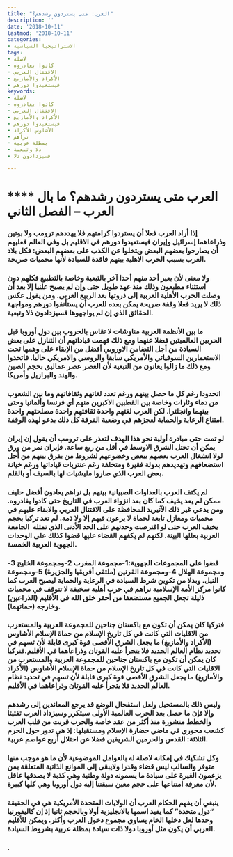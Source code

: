 ```yaml
---
title: "العرب: متى يستردون رشدهم؟"
description: ''
date: '2018-10-11'
lastmod: '2018-10-11'
categories:
- الاستراتيجيا السياسية
tags:
- لاصلة
- كادوا يغادروه
- الاقتتال العربي
- الأكراد والأمازيغ
- فيستعيدوا دورهم
keywords:
- لاصلة
- كادوا يغادروه
- الاقتتال العربي
- الأكراد والأمازيغ
- فيستعيدوا دورهم
- الأشاوس الأكراد
- نراهم
- بمظلة عربية
- ذلا وتبعية
- فسيزدادون ذلا

---
```

# **** **العرب متى يستردون رشدهم؟ ما بال العرب – الفصل الثاني**

### إذا أراد العرب فعلا أن يستردوا كرامتهم فلا يهددهم ترومب ولا بوتين وذراعاهما إسرائيل وإيران فيستعيدوا دورهم في الاقليم بل وفي العالم فعليهم أن يصارحوا بعضهم البعض ويتخلوا عن الكذب على بعضهم البعض: فكل بلاد العرب بسبب الحرب الاهلية بينهم فاقدة للسيادة لأنها محميات صريحة.

### ولا معنى لأن يعير أحد منهم أحدا آخر بالتبعية وخاصة بالتطبيع فكلهم دون استثناء مطبعون وذلك منذ عهد طويل حتى وإن لم يصبح علنيا إلا بعد أن وصلت الحرب الأهلية العربية إلى ذروتها بعد الربيع العربي. ومن يقول عكس ذلك لا يريد فعلا وقفة صريحة يمكن بعده للعرب أن يستأنفوا دورهم ومواجهة الحقائق الذي إن لم يواجهوها فسيزدادون ذلا وتبعية.

### ما بين الأنظمة العربية مناوشات لا تقاس بالحروب بين دول أوروبا قبل الحربين العالميتين فضلا عنهما ومع ذلك فهمت قياداتهم أن التنازل على بعض السيادة من أجل التضامن الاوروبي أفضل من الإبقاء على وهمها تحت الاستعمارين السوفياتي والأمريكي سابقا والروسي والامريكي حاليا. فاتحدوا ومع ذلك ما زالوا يعانون من التبعية لأن العصر عصر عماليق بحجم الصين والهند والبرازيل وأمريكا.

### اتحدودا رغم كل ما حصل بينهم ورغم تعدد لغاتهم وثقافاتهم وما بين الشعوب من دماء وثارات وخاصة بين القطبين الاكبرين منهم أي فرنسا وألمانيا وحتى بينهما وانجلترا. لكن العرب لغتهم واحدة ثقافتهم واحدة مصلحتهم واحدة امتناع الرعاية والحماية لعجزهم في وضعية الفرقة كل ذلك يدعو لهذه الوقفة.

### لو تمت حتى مبادرة أولية نحو هذا الهدف لتعذر على ترومب أن يقول إن إيران يمكن أن تحتل الشرق الاوسط في أقل من ربع ساعة. فإيران نمر من ورق لولا انشغال العرب بعضهم ببعض وخضوعهم لشروط من يفرق بينهم من أجل استضعافهم وتهديدهم بدولة فقيرة ومتخلفة رغم عنتريات قياداتها ورغم خيانة بعض العرب الذي صاروا مليشيات لها بالسيف أو بالقلم.

### لم يكتف العرب بالعداوات الصبيانية بينهم بل نراهم يعادون أفضل حليف ممكن لم يعد يخيف كما كان بعد انزواء العرب في التاريخ حتى كادوا يغادروه. ومن يدعي غير ذلك الآنيريد المحافظة على الاقتتال العربي والابقاء عليهم في محميات ومعازل تابعة لحماة لا يرعون فيهم إلا ولا ذمة. لم تعد تركيا بحجم يخيف العرب حتى لو اقترصت وحدتهم على الحد الأدنى الذي تمثله  الجامعة العربية بعللها البينة. لكنهم لم يكفهم القضاء عليها قضوا كذلك على الوحدات الجهوية العربية الخمسة.

### قضوا على المجموعات الجهوية:1-مجموعة المغرب 2-ومجموعة الخليج 3-ومجموعة الهلال 4-ومجموعة القرنين (ملتقى أفريقيا والجزيرة) 5-ومجموعة النيل. وبدلا من تكوين شرط السيادة في الرعاية والحماية ليصبح العرب كما كانوا مركز الأمة الإسلامية نراهم في حرب أهلية سخيفة لا تتوقف في محميات ذليلة تجعل الجميع مستضعفا من أحقر خلق الله في الأقليم (الذراعين) وخارجه (حماتهما).

### فتركيا كان يمكن أن تكون مع باكستان جناحين للمجموعة العربية والمستعرب من الاقليات التي كانت في كل تاريخ الإسلام من حماة الإسلام الأشاوس (الأكراد والأمازيغ) ما يجعل الشرق الأقصى قوة كبرى قابلة لأن تسهم في تحديد نظام العالم الجديد فلا يتجرأ عليه القوتان وذراعاهما في الأقليم.فتركيا كان يمكن أن تكون مع باكستان جناحين للمجموعة العربية والمستعرب من الاقليات التي كانت في كل تاريخ الإسلام من حماة الإسلام الأشاوس (الأكراد والأمازيغ) ما يجعل الشرق الأقصى قوة كبرى قابلة لأن تسهم في تحديد نظام العالم الجديد فلا يتجرأ عليه القوتان وذراعاهما في الأقليم.

### وليس ذلك بالمستحيل ولعل استفحال الوضع قد يرجع المعاندين إلى رشدهم وإلا فإن ما حصل بعد الحرب العالمية الأولى سيتكرر وسيزداد العرب تفتيتا والخطط منشورة منذ أكثر من عقد خاصة والحرب قربت من قلب العرب كشعب محوري في ماضي حضارة الإسلام ومستقبلها: إذ هي تدور حول الحرم الثلاثة: القدس والحرمين الشريفين فضلا عن احتلال أربع عواصم عربية.

### وكل تشكيك في إمكانه لاصلة له بالعوامل الموضوعية لأن ما هو موجب منها متوفر والسالب ليس قضاء وقدرا ولايبقى إلى الموانع الذاتية المتعلقة بمن يزعمون الغيرة على سيادة ما يسمونه دولة وطنية وهي كذبة لا يصدقها عاقل لأن معرفة امتناعها على حجم معين سبقتنا إليه دول أوروبا وهي كلها كبيرة.

### ينبغي أن يفهم الحكام العرب أن الولايات المتحدة الأمريكية هي في الحقيقة “دول متحدة” كما يفيد اسمها بالانجليزية أولا وبالحجم ثانيا إذ إن كاليفورنيا وحدها لعل دخلها الخام يساوي مجموع دخول العرب وأكثر. ويمكن للأقليم العربي أن يكون مثل أوروبا دولا ذات سيادة بمظلة عربية بشروط السيادة.

### .

###